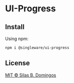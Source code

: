 # UI-Progress

## Install

Using npm:

```sh
npm i @singleware/ui-progress
```

## License

[MIT &copy; Silas B. Domingos](https://balmante.eti.br)
